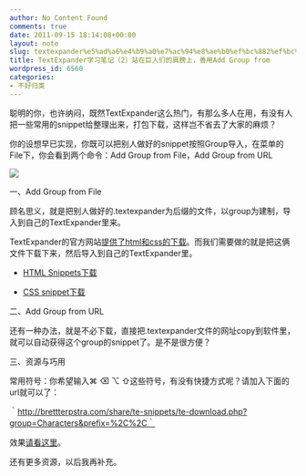 ```yaml
---
author: No Content Found
comments: true
date: 2011-09-15 18:14:08+00:00
layout: note
slug: textexpander%e5%ad%a6%e4%b9%a0%e7%ac%94%e8%ae%b0%ef%bc%882%ef%bc%89%e7%ab%99%e5%9c%a8%e5%b7%a8%e4%ba%ba%e4%bb%ac%e7%9a%84%e8%82%a9%e8%86%80%e4%b8%8a%ef%bc%8c%e5%96%84%e7%94%a8add-group-from
title: TextExpander学习笔记（2）站在巨人们的肩膀上，善用Add Group from
wordpress_id: 6560
categories:
- 不好归类
---
```


聪明的你，也许纳闷，既然TextExpander这么热门，有那么多人在用，有没有人把一些常用的snippet给整理出来，打包下载，这样岂不省去了大家的麻烦？





你的设想早已实现，你既可以把别人做好的snippet按照Group导入，在菜单的File下，你会看到两个命令：Add Group from File，Add Group from URL





![](http://media.tumblr.com/tumblr_lrkrzx2l3t1qz6vj8.png)





一、Add Group from File





顾名思义，就是把别人做好的.textexpander为后缀的文件，以group为建制，导入到自己的TextExpander里来。





TextExpander的官方网站[提供了html和css的下载](http://www.smilesoftware.com/TextExpander/snippets.html)。而我们需要做的就是把这俩文件下载下来，然后导入到自己的TextExpander里。





  * [HTML Snippets下载](http://smilesoftware.com/te3/html.textexpander)



  * [CSS snippet下载](http://smilesoftware.com/te3/css.textexpander)




二、Add Group from URL





还有一种办法，就是不必下载，直接把.textexpander文件的网址copy到软件里，就可以自动获得这个group的snippet了。是不是很方便？





三、资源与巧用





常用符号：你希望输入⌘ ⌫ ⌥ ⇧这些符号，有没有快捷方式呢？请加入下面的url就可以了：





｀http://brettterpstra.com/share/te-snippets/te-download.php?group=Characters&prefix=%2C%2C｀





效果[请看这里](http://brettterpstra.com/share/te-snippets/index.php?group=Characters&prefix=,,)。





还有更多资源，以后我再补充。
